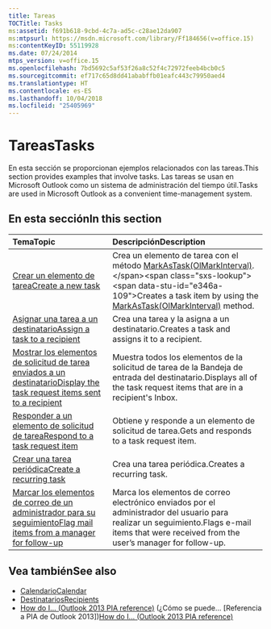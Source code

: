 ```yaml
---
title: Tareas
TOCTitle: Tasks
ms:assetid: f691b618-9cbd-4c7a-ad5c-c28ae12da907
ms:mtpsurl: https://msdn.microsoft.com/library/Ff184656(v=office.15)
ms:contentKeyID: 55119928
ms.date: 07/24/2014
mtps_version: v=office.15
ms.openlocfilehash: 7bd5692c5af53f26a8c52f4c72972feeb4bcb0c5
ms.sourcegitcommit: ef717c65d8dd41ababffb01eafc443c79950aed4
ms.translationtype: HT
ms.contentlocale: es-ES
ms.lasthandoff: 10/04/2018
ms.locfileid: "25405969"
---
```

# <a name="tasks"></a><span data-ttu-id="e346a-102">Tareas</span><span class="sxs-lookup"><span data-stu-id="e346a-102">Tasks</span></span>

<span data-ttu-id="e346a-103">En esta sección se proporcionan ejemplos relacionados con las tareas.</span><span class="sxs-lookup"><span data-stu-id="e346a-103">This section provides examples that involve tasks.</span></span> <span data-ttu-id="e346a-104">Las tareas se usan en Microsoft Outlook como un sistema de administración del tiempo útil.</span><span class="sxs-lookup"><span data-stu-id="e346a-104">Tasks are used in Microsoft Outlook as a convenient time-management system.</span></span>

## <a name="in-this-section"></a><span data-ttu-id="e346a-105">En esta sección</span><span class="sxs-lookup"><span data-stu-id="e346a-105">In this section</span></span>

|<span data-ttu-id="e346a-106">Tema</span><span class="sxs-lookup"><span data-stu-id="e346a-106">Topic</span></span>|<span data-ttu-id="e346a-107">Descripción</span><span class="sxs-lookup"><span data-stu-id="e346a-107">Description</span></span>|
|:----|:----------|
|[<span data-ttu-id="e346a-108">Crear un elemento de tarea</span><span class="sxs-lookup"><span data-stu-id="e346a-108">Create a new task</span></span>](how-to-create-a-task-item.md)  |<span data-ttu-id="e346a-109">Crea un elemento de tarea con el método [MarkAsTask(OlMarkInterval)](https://msdn.microsoft.com/library/bb609068\(v=office.15\)).</span><span class="sxs-lookup"><span data-stu-id="e346a-109">Creates a task item by using the [MarkAsTask(OlMarkInterval)](https://msdn.microsoft.com/library/bb609068\(v=office.15\)) method.</span></span>|
|[<span data-ttu-id="e346a-110">Asignar una tarea a un destinatario</span><span class="sxs-lookup"><span data-stu-id="e346a-110">Assign a task to a recipient</span></span>](how-to-assign-a-task-to-a-recipient.md)  |<span data-ttu-id="e346a-111">Crea una tarea y la asigna a un destinatario.</span><span class="sxs-lookup"><span data-stu-id="e346a-111">Creates a task and assigns it to a recipient.</span></span>|
|[<span data-ttu-id="e346a-112">Mostrar los elementos de solicitud de tarea enviados a un destinatario</span><span class="sxs-lookup"><span data-stu-id="e346a-112">Display the task request items sent to a recipient</span></span>](how-to-display-the-task-request-items-sent-to-a-recipient.md)  |<span data-ttu-id="e346a-113">Muestra todos los elementos de la solicitud de tarea de la Bandeja de entrada del destinatario.</span><span class="sxs-lookup"><span data-stu-id="e346a-113">Displays all of the task request items that are in a recipient's Inbox.</span></span>|
|[<span data-ttu-id="e346a-114">Responder a un elemento de solicitud de tarea</span><span class="sxs-lookup"><span data-stu-id="e346a-114">Respond to a task request item</span></span>](how-to-respond-to-a-task-request-item.md)  |<span data-ttu-id="e346a-115">Obtiene y responde a un elemento de solicitud de tarea.</span><span class="sxs-lookup"><span data-stu-id="e346a-115">Gets and responds to a task request item.</span></span>|
|[<span data-ttu-id="e346a-116">Crear una tarea periódica</span><span class="sxs-lookup"><span data-stu-id="e346a-116">Create a recurring task</span></span>](how-to-create-a-recurring-task.md)  |<span data-ttu-id="e346a-117">Crea una tarea periódica.</span><span class="sxs-lookup"><span data-stu-id="e346a-117">Creates a recurring task.</span></span>|
|[<span data-ttu-id="e346a-118">Marcar los elementos de correo de un administrador para su seguimiento</span><span class="sxs-lookup"><span data-stu-id="e346a-118">Flag mail items from a manager for follow-up</span></span>](how-to-flag-mail-items-from-a-manager-for-follow-up.md)  |<span data-ttu-id="e346a-119">Marca los elementos de correo electrónico enviados por el administrador del usuario para realizar un seguimiento.</span><span class="sxs-lookup"><span data-stu-id="e346a-119">Flags e-mail items that were received from the user’s manager for follow-up.</span></span>|


## <a name="see-also"></a><span data-ttu-id="e346a-120">Vea también</span><span class="sxs-lookup"><span data-stu-id="e346a-120">See also</span></span>

- [<span data-ttu-id="e346a-121">Calendario</span><span class="sxs-lookup"><span data-stu-id="e346a-121">Calendar</span></span>](calendar.md)
- [<span data-ttu-id="e346a-122">Destinatarios</span><span class="sxs-lookup"><span data-stu-id="e346a-122">Recipients</span></span>](recipients.md)
- <span data-ttu-id="e346a-123">[How do I... (Outlook 2013 PIA reference)](how-do-i-outlook-2013-pia-reference.md) (¿Cómo se puede... [Referencia a PIA de Outlook 2013])</span><span class="sxs-lookup"><span data-stu-id="e346a-123">[How do I... (Outlook 2013 PIA reference)](how-do-i-outlook-2013-pia-reference.md)</span></span>

